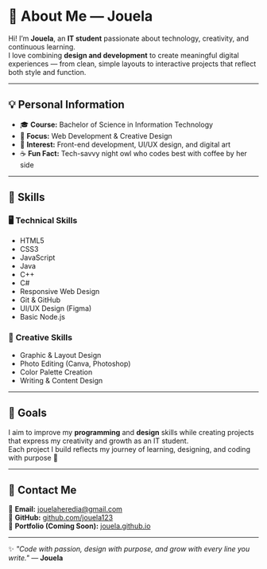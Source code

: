 # 🌸 About Me — Jouela

Hi! I’m **Jouela**, an **IT student** passionate about technology, creativity, and continuous learning.  
I love combining **design and development** to create meaningful digital experiences — from clean, simple layouts to interactive projects that reflect both style and function.  

---

## 💡 Personal Information

- 🎓 **Course:** Bachelor of Science in Information Technology  
- 🏫 **Focus:** Web Development & Creative Design  
- 💖 **Interest:** Front-end development, UI/UX design, and digital art  
- ☕ **Fun Fact:** Tech-savvy night owl who codes best with coffee by her side  

---

## 🧠 Skills

### 🖥️ **Technical Skills**
- HTML5  
- CSS3  
- JavaScript  
- Java  
- C++  
- C#  
- Responsive Web Design  
- Git & GitHub  
- UI/UX Design (Figma)  
- Basic Node.js  

### 🎨 **Creative Skills**
- Graphic & Layout Design  
- Photo Editing (Canva, Photoshop)  
- Color Palette Creation  
- Writing & Content Design  

---

## 🎯 Goals

I aim to improve my **programming** and **design** skills while creating projects that express my creativity and growth as an IT student.  
Each project I build reflects my journey of learning, designing, and coding with purpose 🌷  

---

## 💌 Contact Me

📧 **Email:** jouelaheredia@gmail.com  
💼 **GitHub:** [github.com/jouela123](https://github.com/jouela123)  
🪩 **Portfolio (Coming Soon):** [jouela.github.io](https://jouela.github.io)

---

✨ *"Code with passion, design with purpose, and grow with every line you write."* — **Jouela**
